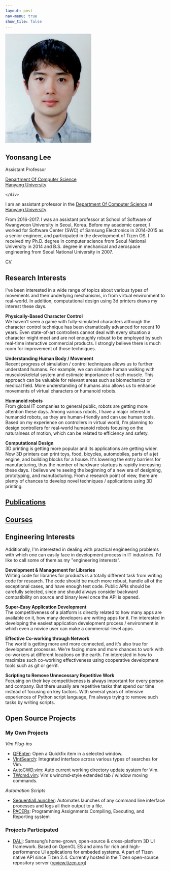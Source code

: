 ```yaml
---
layout: post
nav-menu: true
show_tile: false
---
```


<!-- One -->
<section id="one">
	<div class="inner">
		<span class="image left"><img src="../assets/people/yoonsang-lee.png" alt="" /></span>

<p/>
<h2>Yoonsang Lee</h2>

<p/>
Assistant Professor

<p/>
<a target="_blank" rel="noopener noreferrer" href="http://cs.hanyang.ac.kr/">Department Of Computer Science</a>
<br/>
<a target="_blank" rel="noopener noreferrer" href="https://www.hanyang.ac.kr/">Hanyang University</a>

	</div>
</section>

I am an assistant professor in the [Department Of Computer Science](http://cs.hanyang.ac.kr/) at [Hanyang University](https://www.hanyang.ac.kr/).

From 2016-2017. I was an assistant professor at School of Software of Kwangwoon University in Seoul, Korea. Before my academic career, I worked for Software Center (SWC) of Samsung Electronics in 2014-2015 as a senior engineer, and participated in the development of Tizen OS. I received my Ph.D. degree in computer science from Seoul National University in 2014 and B.S. degree in mechanical and aerospace engineering from Seoul National University in 2007.

[CV](https://gitcgr.hanyang.ac.kr/people/yoonsang-lee/CV_Yoonsang_Lee.pdf)

## Research Interests
I've been interested in a wide range of topics about various types of movements and their underlying mechanisms, in from virtual environment to real-world. In addition, computational design using 3d printers draws my interest these days.

**Physically-Based Character Control**  
We haven't seen a game with fully-simulated characters although the character control technique has been dramatically advanced for recent 10 years. Even state-of-art controllers cannot deal with every situation a character might meet and are not enoughly robust to be employed by such real-time interactive commercial products. I strongly believe there is much room for improvement of those techniques.

**Understanding Human Body / Movement**  
Recent progress of simulation / control techniques allows us to further understand humans. For example, we can simulate human walking with musculoskeletal system and estimate importance of each muscle. This approach can be valuable for relevant areas such as biomechanics or medical field. More understanding of humans also allows us to enhance movements of virtual characters or humanoid robots.

**Humanoid robots**  
From global IT companies to general public, robots are getting more attention these days. Among various robots, I have a major interest in humanoid robots, as they are human-friendly and can use human tools. Based on my experience on controllers in virtual world, I'm planning to design controllers for real-world humanoid robots focusing on the naturalness of motion, which can be related to efficiency and safety.

**Computational Design**  
3D printing is getting more popular and its applications are getting wider. Now 3D printers can print toys, food, bicycles, automobiles, parts of a jet engine, and building blocks for a house. It's lowering the entry barriers for manufacturing, thus the number of hardware startups is rapidly increasing these days. I believe we're seeing the beginning of a new era of designing, prototyping, and manufacturing. From a research point of view, there are plenty of chances to develop novel techniques / applications using 3D printing.

## [Publications](../2-publications.html)
## [Courses](../3-courses.html)


## Engineering Interests
Additionally, I'm interested in dealing with practical engineering problems with which one can easily face in development process in IT industries. I'd like to call some of them as my "engineering interests".

**Development & Management for Libraries**  
Writing code for libraries for products is a totally different task from writing code for research. The code should be much more robust, handle all of the exceptional cases, and have enough test code. Public APIs should be carefully selected, since one should always consider backward compatibility on source and binary level once the API is opened.

**Super-Easy Application Development**  
The competitiveness of a platform is directly related to how many apps are available on it, how many developers are writing apps for it. I'm interested in developing the easiest application development process / environment in which even a novice user can make a commercial-level apps.

**Effective Co-working through Network**  
The world is getting more and more connected, and it's also true for development processes. We're facing more and more chances to work with co-workers at different locations on the earth. I'm interested in how to maximize such co-working effectiveness using cooperative development tools such as git or gerrit.

**Scripting to Remove Unnecessary Repetitive Work**  
Focusing on their key competitiveness is always important for every person and company. But there usually are repetitive tasks that spend our time instead of focusing on key factors. With several years of intensive experiences of Python script language, I'm always trying to remove such tasks by writing scripts.

## Open Source Projects

### My Own Projects

*Vim Plug-ins*  
- [QFEnter](https://github.com/yssl/QFEnter): Open a Quickfix item in a selected window.
- [VIntSearch](https://github.com/yssl/VIntSearch): Integrated interface across various types of searches for Vim.
- [AutoCWD.vim](https://github.com/yssl/AutoCWD.vim): Auto current working directory update system for Vim.
- [TWcmd.vim](https://github.com/yssl/TWcmd.vim): Vim's wincmd-style extended tab / window moving commands.

*Automation Scripts*
- [SequentialLauncher](https://github.com/yssl/SequentialLauncher): Automates launches of any command line interface processes and logs all their output to a file.
- [PACERs](https://github.com/yssl/PACERs): Programming Assignments Compiling, Executing, and Reporting system

### Projects Participated
- [DALi](https://developer.tizen.org/development/guides/native-application/user-interface/dali): Samsung’s home-grown, open-source & cross-platform 3D UI framework. Based on OpenGL ES and aims for rich and high-performance UI applications for embeded systems. A part of Tizen native API since Tizen 2.4. Currently hosted in the Tizen open-source repository server ([review.tizen.org](https://review.tizen.org))
